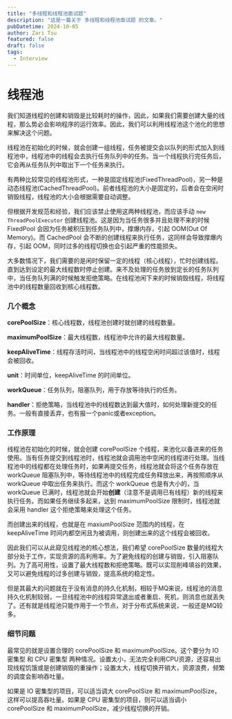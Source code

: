 ```yaml
---
title: "多线程和线程池面试题"
description: "这是一篇关于 多线程和线程池面试题 的文章。"
pubDatetime: 2024-10-05
author: Zari Tsu
featured: false
draft: false
tags:
  - Interview
---
```


# 线程池

我们知道线程的创建和销毁是比较耗时的操作，因此，如果我们需要创建大量的线程，那么势必会影响程序的运行效率。因此，我们可以利用线程池这个池化的思想来解决这个问题。

线程池在初始化的时候，就会创建一组线程，任务被提交会以队列的形式加入到线程池中，线程池中的线程会去执行任务队列中的任务。当一个线程执行完任务后，它会再从任务队列中取出下一个任务来执行。

有两种比较常见的线程池形式，一种是固定线程池(FixedThreadPool)，另一种是动态线程池(CachedThreadPool)。前者线程池的大小是固定的，后者会在空闲时销毁线程，线程池的大小会根据需要自动调整。

但根据开发规范和经验，我们应该禁止使用这两种线程池，而应该手动 `new ThreadPoolExecutor` 创建线程池。这是因为当任务很多并且处理不来的时候 FixedPool 会因为任务被积压到任务队列中，撑爆内存，引起 OOM(Out Of Memory)。而 CachedPool 会不断的创建线程来执行任务，这同样会导致撑爆内存，引起 OOM，同时过多的线程切换也会引起严重的性能损失。

大多数情况下，我们需要的是闲时保留一定的线程（核心线程），忙时创建线程。直到达到设定的最大线程数时停止创建。来不及处理的任务放到定长的任务队列中，当任务队列满的时候触发拒绝策略。在线程池闲下来的时候销毁线程，将线程池中的线程数量回收到核心线程数。

### 几个概念

**corePoolSize**：核心线程数，线程池创建时就创建的线程数量。

**maximumPoolSize**：最大线程数，线程池中允许的最大线程数量。

**keepAliveTime**：线程存活时间，当线程池中的线程空闲时间超过该值时，线程会被回收。

**unit**：时间单位，keepAliveTime 的时间单位。

**workQueue**：任务队列，阻塞队列，用于存放等待执行的任务。

**handler**：拒绝策略，当线程池中的线程数达到最大值时，如何处理新提交的任务。一般有直接丢弃，也有报一个panic或者exception。

### 工作原理

线程池在初始化的时候，就会创建 corePoolSize 个线程，来池化以备进来的任务使用。当有任务提交到线程池时，线程池就会调用池中空闲的线程进行处理。当线程池中的线程都在处理任务时，如果再提交任务，线程池就会将这个任务存放在 workQueue 阻塞队列中，等待线程池中的线程完成任务释放出来，再按照顺序从 workQueue 中取出任务来执行。而这个 workQueue 也是有大小的，当 workQueue 已满时，线程池就会开始**创建**（注意不是调用已有线程）新的线程来执行任务。而如果任务继续多起来，达到 maximumPoolSize 限制时，线程池就会采用 handler 这个拒绝策略来处理这个任务。

而创建出来的线程，也就是在 maxiumPoolSize 范围内的线程，在 keepAliveTime 时间内都空闲且为被调用，则创建出来的这个线程会被回收。

因此我们可以从此窥见线程池的核心想法，我们希望 corePoolSize 数量的线程大部分处于工作，实现资源的高利用率。为了避免线程的创建与销毁，引入阻塞队列。为了高可用性，设置了最大线程数和拒绝策略。既可以实现削峰填谷的效果，又可以避免线程的过多创建与销毁，提高系统的稳定性。

但是其最大的问题就在于没有消息的持久化机制，相较于MQ来说，线程池的消息持久化机制较弱，一旦线程池中的线程异常退出或者重启、死机，则消息也就丢失了。还有就是线程池只能作用于一个节点，对于分布式系统来说，一般还是MQ较多。

### 细节问题

最常见的就是设置合理的 corePoolSize 和 maximumPoolSize。这个要分为 IO 密集型 和 CPU 密集型 两种情况。设置太小，无法完全利用CPU资源，还容易出现线程饥饿或是创建销毁的重操作；设置太大，线程切换开销大，资源浪费，频繁的调度会影响吞吐量。

如果是 IO 密集型的项目，可以适当调大 corePoolSize 和 maximumPoolSize，这样可以提高吞吐量。如果是 CPU 密集型的项目，则可以适当调小 corePoolSize 和 maximumPoolSize，减少线程切换的开销。
